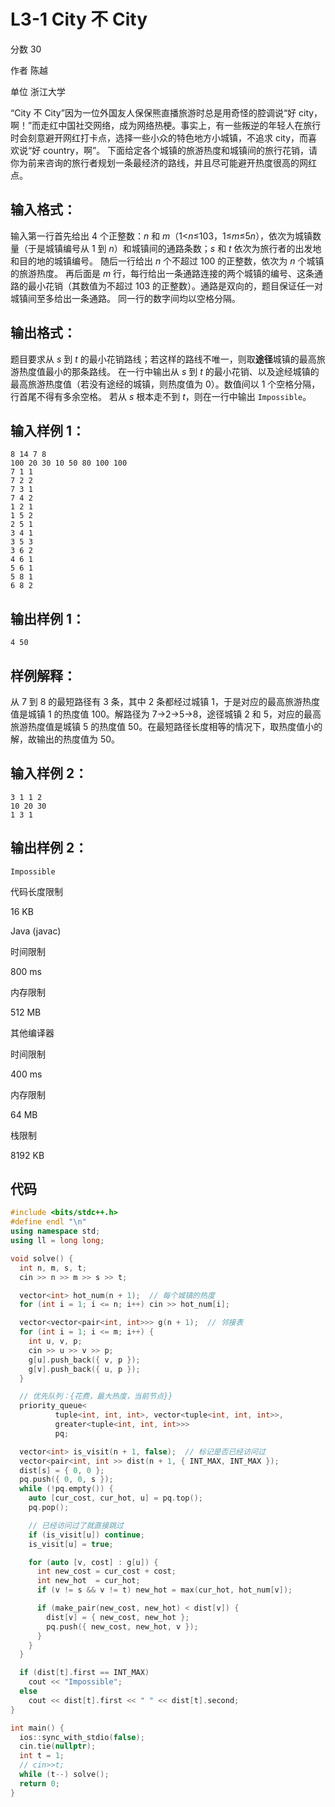 # **L3-1 City 不 City**

分数 30

作者 陈越

单位 浙江大学

“City 不 City”因为一位外国友人保保熊直播旅游时总是用奇怪的腔调说“好 city，啊！”而走红中国社交网络，成为网络热梗。事实上，有一些叛逆的年轻人在旅行时会刻意避开网红打卡点，选择一些小众的特色地方小城镇，不追求 city，而喜欢说“好 country，啊”。
下面给定各个城镇的旅游热度和城镇间的旅行花销，请你为前来咨询的旅行者规划一条最经济的路线，并且尽可能避开热度很高的网红点。

## 输入格式：

输入第一行首先给出 4 个正整数：*n* 和 *m*（1<*n*≤103，1≤*m*≤5*n*），依次为城镇数量（于是城镇编号从 1 到 *n*）和城镇间的通路条数；*s* 和 *t* 依次为旅行者的出发地和目的地的城镇编号。
随后一行给出 *n* 个不超过 100 的正整数，依次为 *n* 个城镇的旅游热度。
再后面是 *m* 行，每行给出一条通路连接的两个城镇的编号、这条通路的最小花销（其数值为不超过 103 的正整数）。通路是双向的，题目保证任一对城镇间至多给出一条通路。
同一行的数字间均以空格分隔。

## 输出格式：

题目要求从 *s* 到 *t* 的最小花销路线；若这样的路线不唯一，则取**途径**城镇的最高旅游热度值最小的那条路线。
在一行中输出从 *s* 到 *t* 的最小花销、以及途经城镇的最高旅游热度值（若没有途经的城镇，则热度值为 0）。数值间以 1 个空格分隔，行首尾不得有多余空格。
若从 *s* 根本走不到 *t*，则在一行中输出 `Impossible`。

## 输入样例 1：

```in
8 14 7 8
100 20 30 10 50 80 100 100
7 1 1
7 2 2
7 3 1
7 4 2
1 2 1
1 5 2
2 5 1
3 4 1
3 5 3
3 6 2
4 6 1
5 6 1
5 8 1
6 8 2
```

## 输出样例 1：

```out
4 50
```

## 样例解释：

从 7 到 8 的最短路径有 3 条，其中 2 条都经过城镇 1，于是对应的最高旅游热度值是城镇 1 的热度值 100。解路径为 7->2->5->8，途径城镇 2 和 5，对应的最高旅游热度值是城镇 5 的热度值 50。在最短路径长度相等的情况下，取热度值小的解，故输出的热度值为 50。

## 输入样例 2：

```in
3 1 1 2
10 20 30
1 3 1
```

## 输出样例 2：

```out
Impossible
```

代码长度限制

16 KB

Java (javac)

时间限制

800 ms

内存限制

512 MB

其他编译器

时间限制

400 ms

内存限制

64 MB

栈限制

8192 KB

## 代码

```cpp
#include <bits/stdc++.h>
#define endl "\n"
using namespace std;
using ll = long long;

void solve() {
  int n, m, s, t;
  cin >> n >> m >> s >> t;

  vector<int> hot_num(n + 1);  // 每个城镇的热度
  for (int i = 1; i <= n; i++) cin >> hot_num[i];

  vector<vector<pair<int, int>>> g(n + 1);  // 邻接表
  for (int i = 1; i <= m; i++) {
    int u, v, p;
    cin >> u >> v >> p;
    g[u].push_back({ v, p });
    g[v].push_back({ u, p });
  }

  // 优先队列：{花费，最大热度，当前节点}}
  priority_queue<
          tuple<int, int, int>, vector<tuple<int, int, int>>,
          greater<tuple<int, int, int>>>
          pq;

  vector<int> is_visit(n + 1, false);  // 标记是否已经访问过
  vector<pair<int, int >> dist(n + 1, { INT_MAX, INT_MAX });
  dist[s] = { 0, 0 };
  pq.push({ 0, 0, s });
  while (!pq.empty()) {
    auto [cur_cost, cur_hot, u] = pq.top();
    pq.pop();

    // 已经访问过了就直接跳过
    if (is_visit[u]) continue;
    is_visit[u] = true;

    for (auto [v, cost] : g[u]) {
      int new_cost = cur_cost + cost;
      int new_hot  = cur_hot;
      if (v != s && v != t) new_hot = max(cur_hot, hot_num[v]);

      if (make_pair(new_cost, new_hot) < dist[v]) {
        dist[v] = { new_cost, new_hot };
        pq.push({ new_cost, new_hot, v });
      }
    }
  }

  if (dist[t].first == INT_MAX)
    cout << "Impossible";
  else
    cout << dist[t].first << " " << dist[t].second;
}

int main() {
  ios::sync_with_stdio(false);
  cin.tie(nullptr);
  int t = 1;
  // cin>>t;
  while (t--) solve();
  return 0;
}
```

